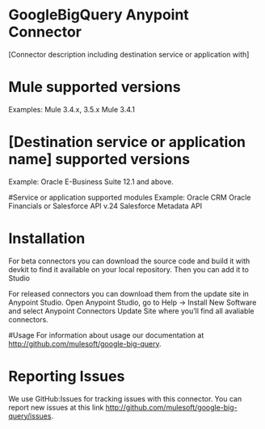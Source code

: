 # GoogleBigQuery Anypoint Connector

[Connector description including destination service or application with]

# Mule supported versions
Examples:
Mule 3.4.x, 3.5.x
Mule 3.4.1

# [Destination service or application name] supported versions
Example:
Oracle E-Business Suite 12.1 and above.

#Service or application supported modules
Example:
Oracle CRM
Oracle Financials
or 
Salesforce API v.24
Salesforce Metadata API


# Installation 
For beta connectors you can download the source code and build it with devkit to find it available on your local repository. Then you can add it to Studio

For released connectors you can download them from the update site in Anypoint Studio. 
Open Anypoint Studio, go to Help → Install New Software and select Anypoint Connectors Update Site where you’ll find all avaliable connectors.

#Usage
For information about usage our documentation at http://github.com/mulesoft/google-big-query.

# Reporting Issues

We use GitHub:Issues for tracking issues with this connector. You can report new issues at this link http://github.com/mulesoft/google-big-query/issues.